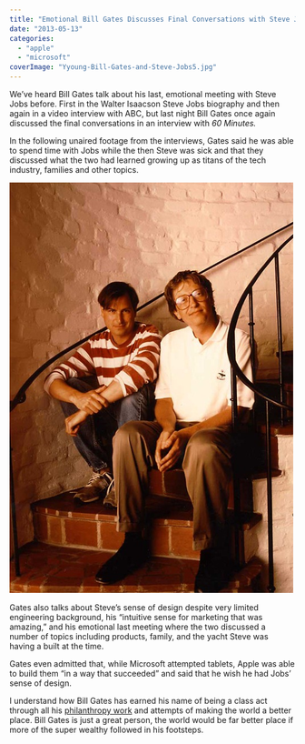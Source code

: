 ```yaml
---
title: "Emotional Bill Gates Discusses Final Conversations with Steve Jobs [Video]"
date: "2013-05-13"
categories: 
  - "apple"
  - "microsoft"
coverImage: "Yyoung-Bill-Gates-and-Steve-Jobs5.jpg"
---
```


We’ve heard Bill Gates talk about his last, emotional meeting with Steve Jobs before. First in the Walter Isaacson Steve Jobs biography and then again in a video interview with ABC, but last night Bill Gates once again discussed the final conversations in an interview with _60 Minutes._

In the following unaired footage from the interviews, Gates said he was able to spend time with Jobs while the then Steve was sick and that they discussed what the two had learned growing up as titans of the tech industry, families and other topics.

[![Young Bill Gates and Steve Jobs](images/Yyoung-Bill-Gates-and-Steve-Jobs5.jpg)](http://iCosmoGeek.com/wp-content/uploads/2013/05/Yyoung-Bill-Gates-and-Steve-Jobs5.jpg)

Gates also talks about Steve’s sense of design despite very limited engineering background, his “intuitive sense for marketing that was amazing,” and his emotional last meeting where the two discussed a number of topics including products, family, and the yacht Steve was having a built at the time.

Gates even admitted that, while Microsoft attempted tablets, Apple was able to build them “in a way that succeeded” and said that he wish he had Jobs’ sense of design.

I understand how Bill Gates has earned his name of being a class act through all his [philanthropy work](http://icosmogeek.com/bill-gates-on-india-china-philanthropy-tech-industry-and-more/) and attempts of making the world a better place. Bill Gates is just a great person, the world would be far better place if more of the super wealthy followed in his footsteps.
